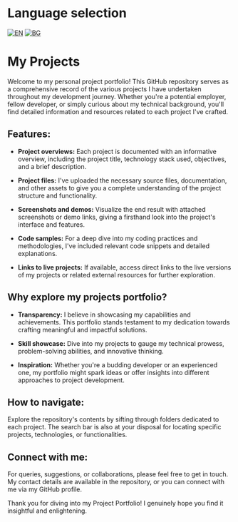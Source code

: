 # Language selection

[![EN](https://img.shields.io/badge/LANG-EN-blue.svg)](https://github.com/Ivan-Plamenov/MyProjects/edit/main/README.md)
[![BG](https://img.shields.io/badge/LANG-BG-red.svg)](https://github.com/Ivan-Plamenov/MyProjects/edit/main/README.bg.md)

# My Projects

Welcome to my personal project portfolio! This GitHub repository serves as a comprehensive record of the various projects I have undertaken throughout my development journey. Whether you're a potential employer, fellow developer, or simply curious about my technical background, you'll find detailed information and resources related to each project I've crafted.

## Features:

- **Project overviews:** Each project is documented with an informative overview, including the project title, technology stack used, objectives, and a brief description.
  
- **Project files:** I've uploaded the necessary source files, documentation, and other assets to give you a complete understanding of the project structure and functionality.

- **Screenshots and demos:** Visualize the end result with attached screenshots or demo links, giving a firsthand look into the project's interface and features.
  
- **Code samples:** For a deep dive into my coding practices and methodologies, I've included relevant code snippets and detailed explanations.

- **Links to live projects:** If available, access direct links to the live versions of my projects or related external resources for further exploration.

## Why explore my projects portfolio?

- **Transparency:** I believe in showcasing my capabilities and achievements. This portfolio stands testament to my dedication towards crafting meaningful and impactful solutions.
  
- **Skill showcase:** Dive into my projects to gauge my technical prowess, problem-solving abilities, and innovative thinking.

- **Inspiration:** Whether you're a budding developer or an experienced one, my portfolio might spark ideas or offer insights into different approaches to project development.

## How to navigate:
Explore the repository's contents by sifting through folders dedicated to each project. The search bar is also at your disposal for locating specific projects, technologies, or functionalities.

## Connect with me:
For queries, suggestions, or collaborations, please feel free to get in touch. My contact details are available in the repository, or you can connect with me via my GitHub profile.

Thank you for diving into my Project Portfolio! I genuinely hope you find it insightful and enlightening.
